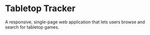 # Tabletop Tracker
A responsive, single-page web application that lets users browse and search for tabletop games.
